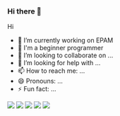 ### Hi there 👋

Hi

- 🔭 I’m currently working on EPAM
- 🌱 I'm a beginner programmer
- 👯 I’m looking to collaborate on ...
- 🤔 I’m looking for help with ...
- 📫 How to reach me: ...
- 😄 Pronouns: ...
- ⚡ Fun fact: ...


![](https://github-profile-summary-cards.vercel.app/api/cards/profile-details?username=Webzarium&theme=solarized_dark)
![](https://github-profile-summary-cards.vercel.app/api/cards/most-commit-language?username=Webzarium&theme=solarized_dark)
![](https://github-profile-summary-cards.vercel.app/api/cards/repos-per-language?username=Webzarium&theme=solarized_dark)
![](https://github-profile-summary-cards.vercel.app/api/cards/stats?username=Webzarium&theme=solarized_dark)
![](https://github-profile-summary-cards.vercel.app/api/cards/productive-time?username=Webzarium&theme=solarized_dark)

<!--
**Webzarium/Webzarium** is a ✨ _special_ ✨ repository because its `README.md` (this file) appears on your GitHub profile.

Here are some ideas to get you started:

- 🔭 I’m currently working on ...
- 🌱 I’m currently learning ...
- 👯 I’m looking to collaborate on ...
- 🤔 I’m looking for help with ...
- 💬 Ask me about ...
- 📫 How to reach me: ...
- 😄 Pronouns: ...
- ⚡ Fun fact: ...
-->
